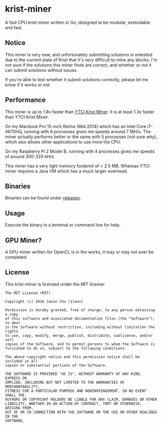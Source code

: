 # krist-miner
A fast CPU krist miner written in Go, designed to be modular, extendable and fast.

## Notice
This miner is very new, and unfortunately submitting solutions is untested due to the current state of Krist that
it's very difficult to mine any blocks. I'm not sure if the solutions this miner
finds are correct, and whether or not it can submit solutions without issues.

If you're able to test whether it submit solutions correctly, please let me know if it works or not.

## Performance
This miner is up to 1.8x faster than [YTCI Krist Miner](https://github.com/Yevano/ytci-krist-miner/).
It is at least 1.3x faster than YTCI Krist Miner.

On my Macbook Pro 15-inch Retina (Mid 2014) which has an Intel Core i7-4870HQ, running with 8 processes gives me speeds around 7 MH/s. The miner actually performs better or the same with 5 processes (not sure why), which also allows other applications to use more the CPU.

On my Raspberry Pi 2 Model B, running with 4 processes gives me speeds of around 300-320 kH/s.

This miner has a very light memory footprint of < 2.5 MB. Whereas YTCI miner requires a Java VM which has a
much larger overhead.

## Binaries
Binaries can be found under [releases](https://github.com/1lann/krist-miner/releases).

## Usage
Execute the binary in a terminal or command line for help.

## GPU Miner?
A GPU miner written for OpenCL is in the works, it may or may not ever be completed.

## License
This krist-miner is licensed under the MIT license:

```
The MIT License (MIT)

Copyright (c) 2016 Jason Chu (1lann)

Permission is hereby granted, free of charge, to any person obtaining a copy
of this software and associated documentation files (the "Software"), to deal
in the Software without restriction, including without limitation the rights
to use, copy, modify, merge, publish, distribute, sublicense, and/or sell
copies of the Software, and to permit persons to whom the Software is
furnished to do so, subject to the following conditions:

The above copyright notice and this permission notice shall be included in all
copies or substantial portions of the Software.

THE SOFTWARE IS PROVIDED "AS IS", WITHOUT WARRANTY OF ANY KIND, EXPRESS OR
IMPLIED, INCLUDING BUT NOT LIMITED TO THE WARRANTIES OF MERCHANTABILITY,
FITNESS FOR A PARTICULAR PURPOSE AND NONINFRINGEMENT. IN NO EVENT SHALL THE
AUTHORS OR COPYRIGHT HOLDERS BE LIABLE FOR ANY CLAIM, DAMAGES OR OTHER
LIABILITY, WHETHER IN AN ACTION OF CONTRACT, TORT OR OTHERWISE, ARISING FROM,
OUT OF OR IN CONNECTION WITH THE SOFTWARE OR THE USE OR OTHER DEALINGS IN THE
SOFTWARE.
```
